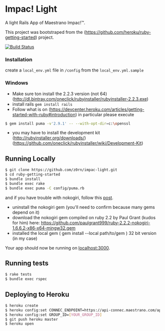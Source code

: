 # Impac! Light

A light Rails App of Maestrano Impac!™.

This project was bootstraped from the (https://github.com/heroku/ruby-getting-started) project. 

[![Build Status](https://travis-ci.org/z0rn/impac-light.svg?branch=master)](https://travis-ci.org/z0rn/impac-light)

### Installation

create a `local_env.yml` file in `/config` from the `local_env.yml.sample`

### Windows

- Make sure ton install the 2.2.3 version (not 64) (http://dl.bintray.com/oneclick/rubyinstaller/rubyinstaller-2.2.3.exe)
- install rails `gem install rails`
- Follow what is on (https://devcenter.heroku.com/articles/getting-started-with-ruby#introduction) in particular please execute 
```sh
$ gem install puma -v'2.9.1' -- --with-opt-dir=c:\openssl
```
- you may have to install the development kit (http://rubyinstaller.org/downloads/) (https://github.com/oneclick/rubyinstaller/wiki/Development-Kit)

## Running Locally

```sh
$ git clone https://github.com/z0rn/impac-light.git
$ cd ruby-getting-started
$ bundle install
$ bundle exec rake
$ bundle exec puma -C config/puma.rb
```

and if you have trouble with nokogiri, follow this [post](http://stackoverflow.com/a/31161208/1107536).
- uninstall the nokogiri gem (you'll need to confirm because many gems depend on it)
- download the nokogiri gem compiled on ruby 2.2 by Paul Grant (kudos for him) here: https://github.com/paulgrant999/ruby-2.2.2-nokogiri-1.6.6.2-x86-x64-mingw32.gem
- installed the local gem ( gem install --local path/to/gem ) 32 bit version (in my case)

Your app should now be running on [localhost:3000](http://localhost:3000/).

## Running tests

```sh
$ rake tests
$ bundle exec rspec
```

## Deploying to Heroku

```sh
$ heroku create
$ heroku config:set CONNEC_ENDPOINT=https://api-connec.maestrano.com/api/v2
$ heroku config:set GROUP_ID=[YOUR_GROUP_ID]
$ git push heroku master
$ heroku open
```